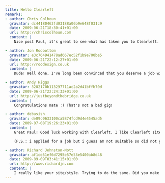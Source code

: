 ```yaml
---
title: Hello Clearleft
remarks:
- author: Chris Colhoun
  gravatar: dc44180463fd03188a06b9e648f031c9
  date: 2009-06-21T18:30:41+01:00
  url: http://chriscolhoun.com
  content: |
    Nice post Paul, it's great to see what has taken you to Clearleft. So we are both kinda new to the office then? :)

- author: Jon Roobottom
  gravatar: e3c764941478ad667ec52f1b9e700be5
  date: 2009-06-21T22:12:27+01:00
  url: http://roodesign.co.uk
  content: |
    Dude! Well done, I've long been convinced that you deserve a job with a company that will grow your creative talents - and I feel that no one fits the bill better than Clearleft. I look forward to seeing your work over the coming months.

- author: Andy Higgs
  gravatar: 3282170b113297711ac2a2d41bffb70d
  date: 2009-06-21T22:24:33+01:00
  url: http://justbeyondthebridge.co.uk
  content: |
    Congratulations mate :) That's not a bad gig!

- author: debasish
  gravatar: de09c0633100ca5874fcd9d4e4545ad5
  date: 2009-07-08T19:26:23+01:00
  content: |
    Great Paul! Good luck working with Clearleft. I like Clearleft site a lot and since past few months have been following it a bit, I think they are experts.

    (P.S.: i applied for a job but i guess am not suitable so did not get a reply, but thats ok :)

- author: Richard Johnston-Nott
  gravatar: af1ce51ef6d7295e57e53e5400ab8d48
  date: 2009-09-09T03:41:15+01:00
  url: http://www.richardjn.com
  content: |
    I really like your site/style. Trying to do the same. Did you make your site theme yourself?
---
```

